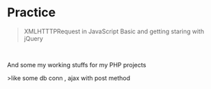# Practice

>XMLHTTTPRequest in JavaScript
>Basic and getting staring with jQuery
<br>
<p>And some my working stuffs for my PHP projects</p>
>like some db conn , ajax with post method 
